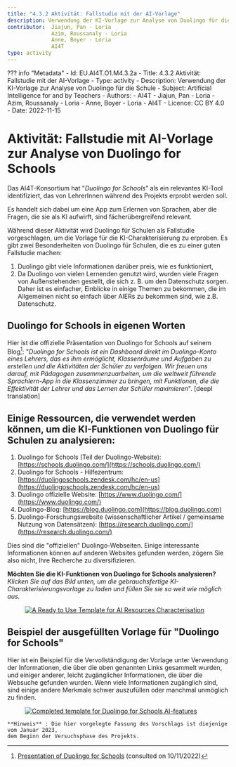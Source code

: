 ```yaml
---
title: "4.3.2 Aktivität: Fallstudie mit der AI-Vorlage"
description: Verwendung der KI-Vorlage zur Analyse von Duolingo für die Schule
contributor:  Jiajun, Pan - Loria
              Azim, Roussanaly - Loria
              Anne, Boyer - Loria
              AI4T
type: activity
---
```

??? info "Metadata"
    - Id: EU.AI4T.O1.M4.3.2a
    - Title: 4.3.2 Aktivität: Fallstudie mit der AI-Vorlage
    - Type: activity
    - Description: Verwendung der KI-Vorlage zur Analyse von Duolingo für die Schule
    - Subject: Artificial Intelligence for and by Teachers
    - Authors:
        - AI4T 
        - Jiajun, Pan - Loria
        - Azim, Roussanaly - Loria
        - Anne, Boyer - Loria
        - AI4T
    - Licence: CC BY 4.0
    - Date: 2022-11-15


# Aktivität: Fallstudie mit AI-Vorlage zur Analyse von Duolingo for Schools

Das AI4T-Konsortium hat "*Duolingo for Schools*" als ein relevantes KI-Tool identifiziert, das von LehrerInnen während des Projekts erprobt werden soll.

Es handelt sich dabei um eine App zum Erlernen von Sprachen, aber die Fragen, die sie als KI aufwirft, sind fächerübergreifend relevant.

Während dieser Aktivität wird Duolingo für Schulen als Fallstudie vorgeschlagen, um die Vorlage für die KI-Charakterisierung zu erproben. Es gibt zwei Besonderheiten von Duolingo für Schulen, die es zu einer guten Fallstudie machen:

1. Duolingo gibt viele Informationen darüber preis, wie es funktioniert,
2. Da Duolingo von vielen Lernenden genutzt wird, wurden viele Fragen von Außenstehenden gestellt, die sich z. B. um den Datenschutz sorgen. Daher ist es einfacher, Einblicke in einige Themen zu bekommen, die im Allgemeinen nicht so einfach über AIERs zu bekommen sind, wie z.B. Datenschutz.

## Duolingo for Schools in eigenen Worten

Hier ist die offizielle Präsentation von Duolingo for Schools auf seinem Blog[^1]: "*Duolingo for Schools ist ein Dashboard direkt im Duolingo-Konto eines Lehrers, das es ihm ermöglicht, Klassenräume und Aufgaben zu erstellen und die Aktivitäten der Schüler zu verfolgen. Wir freuen uns darauf, mit Pädagogen zusammenzuarbeiten, um die weltweit führende Sprachlern-App in die Klassenzimmer zu bringen, mit Funktionen, die die Effektivität der Lehrer und das Lernen der Schüler maximieren*". [deepl translation]

## Einige Ressourcen, die verwendet werden können, um die KI-Funktionen von Duolingo für Schulen zu analysieren:

1. Duolingo for Schools (Teil der Duolingo-Website): [https://schools.duolingo.com/](https://schools.duolingo.com/)
2. Duolingo for Schools - Hilfezentrum: [https://duolingoschools.zendesk.com/hc/en-us](https://duolingoschools.zendesk.com/hc/en-us)
3. Duolingo offizielle Website: [https://www.duolingo.com/](https://www.duolingo.com/)
4. Duolingo-Blog: [https://blog.duolingo.com](https://blog.duolingo.com)
5. Duolingo-Forschungswebsite (wissenschaftlicher Artikel / gemeinsame Nutzung von Datensätzen): [https://research.duolingo.com/](https://research.duolingo.com/)

Dies sind die "offiziellen" Duolingo-Webseiten. Einige interessante Informationen können auf anderen Websites gefunden werden, zögern Sie also nicht, Ihre Recherche zu diversifizieren.

**Möchten Sie die KI-Funktionen von Duolingo for Schools analysieren?**  
_Klicken Sie auf das Bild unten, um die gebrauchsfertige KI-Charakterisierungsvorlage zu laden und füllen Sie sie so weit wie möglich aus._
<a href="Documents/AI4T-Template-Ready-to-use-DE.pdf" target="_blank">
<figure>
  <img src="Images/Ready-To-Use-AI-Template-DE.jpg" alt="A Ready to Use Template for AI Resources Characterisation"/>
</figure></a>

## Beispiel der ausgefüllten Vorlage für "Duolingo for Schools"

Hier ist ein Beispiel für die Vervollständigung der Vorlage unter Verwendung der Informationen, die über die oben genannten Links gesammelt wurden, und einiger anderer, leicht zugänglicher Informationen, die über die Websuche gefunden wurden.
Wenn viele Informationen zugänglich sind, sind einige andere Merkmale schwer auszufüllen oder manchmal unmöglich zu finden.

<a href="Documents/AI4T-Template-Case-study-Duolingo-de.pdf" target="_blank">
<figure>
  <img src="Images/Template-Duolingo-for-School-DE.jpg" alt="Completed template for Duolingo for Schools AI-features"/>
</figure></a>

```
**Hinweis** : Die hier vorgelegte Fassung des Vorschlags ist diejenige vom Januar 2023,
dem Beginn der Versuchsphase des Projekts.
```
[^1]: [Presentation of Duolingo for Schools](https://blog.duolingo.com/duolingo-for-schools/)
 (consulted on 10/11/2022)
